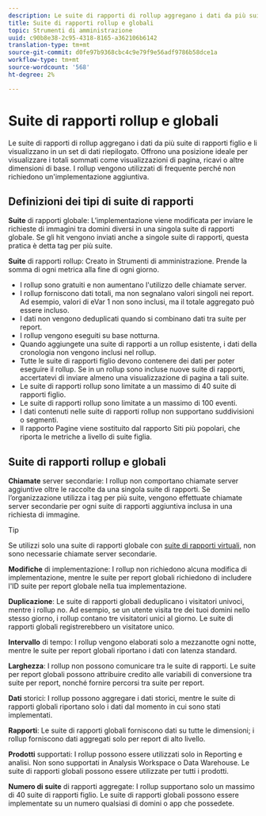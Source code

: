 ```yaml
---
description: Le suite di rapporti di rollup aggregano i dati da più suite di rapporti figlio e li visualizzano in un set di dati riepilogato.
title: Suite di rapporti rollup e globali
topic: Strumenti di amministrazione
uuid: c90b8e38-2c95-4318-8165-a362106b6142
translation-type: tm+mt
source-git-commit: d0fe97b9368cbc4c9e79f9e56adf9786b58dce1a
workflow-type: tm+mt
source-wordcount: '568'
ht-degree: 2%

---
```



# Suite di rapporti rollup e globali

Le suite di rapporti di rollup aggregano i dati da più suite di rapporti figlio e li visualizzano in un set di dati riepilogato. Offrono una posizione ideale per visualizzare i totali sommati come visualizzazioni di pagina, ricavi o altre dimensioni di base. I rollup vengono utilizzati di frequente perché non richiedono un&#39;implementazione aggiuntiva.

## Definizioni dei tipi di suite di rapporti

**Suite** di rapporti globale: L’implementazione viene modificata per inviare le richieste di immagini tra domini diversi in una singola suite di rapporti globale. Se gli hit vengono inviati anche a singole suite di rapporti, questa pratica è detta tag per più suite.

**Suite** di rapporti rollup: Creato in Strumenti di amministrazione. Prende la somma di ogni metrica alla fine di ogni giorno.

* I rollup sono gratuiti e non aumentano l&#39;utilizzo delle chiamate server.
* I rollup forniscono dati totali, ma non segnalano valori singoli nei report. Ad esempio,  valori di eVar 1 non sono inclusi, ma il totale aggregato può essere incluso.
* I dati non vengono deduplicati quando si combinano dati tra suite per report.
* I rollup vengono eseguiti su base notturna.
* Quando aggiungete una suite di rapporti a un rollup esistente, i dati della cronologia non vengono inclusi nel rollup.
* Tutte le suite di rapporti figlio devono contenere dei dati per poter eseguire il rollup. Se in un rollup sono incluse nuove suite di rapporti, accertatevi di inviare almeno una visualizzazione di pagina a tali suite.
* Le suite di rapporti rollup sono limitate a un massimo di 40 suite di rapporti figlio.
* Le suite di rapporti rollup sono limitate a un massimo di 100 eventi.
* I dati contenuti nelle suite di rapporti rollup non supportano suddivisioni o segmenti.
* Il rapporto Pagine viene sostituito dal rapporto Siti più popolari, che riporta le metriche a livello di suite figlia.

## Suite di rapporti rollup e globali

**Chiamate** server secondarie: I rollup non comportano chiamate server aggiuntive oltre le raccolte da una singola suite di rapporti. Se l’organizzazione utilizza i tag per più suite, vengono effettuate chiamate server secondarie per ogni suite di rapporti aggiuntiva inclusa in una richiesta di immagine.

>[!TIP]
>
>Se utilizzi solo una suite di rapporti globale con [suite di rapporti virtuali](../../components/vrs/vrs-considerations.md), non sono necessarie chiamate server secondarie.

**Modifiche** di implementazione: I rollup non richiedono alcuna modifica di implementazione, mentre le suite per report globali richiedono di includere l&#39;ID suite per report globale nella tua implementazione.

**Duplicazione**: Le suite di rapporti globali deduplicano i visitatori univoci, mentre i rollup no. Ad esempio, se un utente visita tre dei tuoi domini nello stesso giorno, i rollup contano tre visitatori unici al giorno. Le suite di rapporti globali registrerebbero un visitatore unico.

**Intervallo** di tempo: I rollup vengono elaborati solo a mezzanotte ogni notte, mentre le suite per report globali riportano i dati con latenza standard.

**Larghezza**: I rollup non possono comunicare tra le suite di rapporti. Le suite per report globali possono attribuire credito alle variabili di conversione tra suite per report, nonché fornire percorsi tra suite per report.

**Dati** storici: I rollup possono aggregare i dati storici, mentre le suite di rapporti globali riportano solo i dati dal momento in cui sono stati implementati.

**Rapporti**: Le suite di rapporti globali forniscono dati su tutte le dimensioni; i rollup forniscono dati aggregati solo per report di alto livello.

**Prodotti** supportati: I rollup possono essere utilizzati solo in Reporting e analisi. Non sono supportati in  Analysis Workspace o Data Warehouse. Le suite di rapporti globali possono essere utilizzate per tutti i prodotti.

**Numero di suite** di rapporti aggregate: I rollup supportano solo un massimo di 40 suite di rapporti figlio. Le suite di rapporti globali possono essere implementate su un numero qualsiasi di domini o app che possedete.
